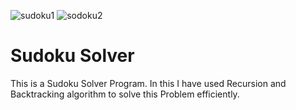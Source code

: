 ![sudoku1](https://github.com/NitinMehra0019/Sudoku/assets/84515402/e9ab19f8-79c7-4a97-924e-e3c83f2ae87f)
![sodoku2](https://github.com/NitinMehra0019/Sudoku/assets/84515402/61819e16-4958-44fe-bf53-ec5ca69a0458)
# Sudoku Solver
This is a Sudoku Solver Program. In this I have used Recursion and Backtracking algorithm to solve this Problem efficiently.
